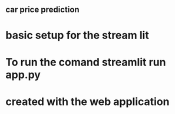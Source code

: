 ## car price prediction 



# basic setup for the stream lit 
# To run the comand streamlit run app.py
# created with the web application